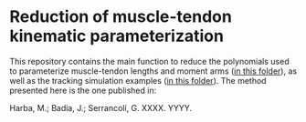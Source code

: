# Reduction of muscle-tendon kinematic parameterization
This repository contains the main function to reduce the polynomials used to parameterize muscle-tendon lengths and moment arms (<a href="MuscleTendonLengthParameterizationReduction">in this folder</a>), as well as the tracking simulation examples (<a href="ExampleTrackingSimulations">in this folder</a>).
The method presented here is the one published in:

Harba, M.; Badia, J.; Serrancolí, G. XXXX. YYYY.
